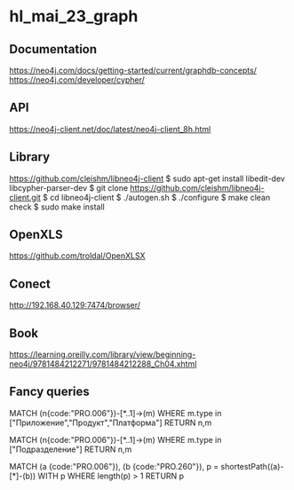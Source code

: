 # hl_mai_23_graph

## Documentation
https://neo4j.com/docs/getting-started/current/graphdb-concepts/
https://neo4j.com/developer/cypher/


## API
https://neo4j-client.net/doc/latest/neo4j-client_8h.html

## Library
https://github.com/cleishm/libneo4j-client
$ sudo apt-get install libedit-dev libcypher-parser-dev
$ git clone https://github.com/cleishm/libneo4j-client.git
$ cd libneo4j-client
$ ./autogen.sh
$ ./configure
$ make clean check
$ sudo make install

## OpenXLS
https://github.com/troldal/OpenXLSX

## Conect
http://192.168.40.129:7474/browser/

## Book
https://learning.oreilly.com/library/view/beginning-neo4j/9781484212271/9781484212288_Ch04.xhtml

## Fancy queries
MATCH (n{code:"PRO.006"})-[*..1]->(m)  WHERE m.type in ["Приложение","Продукт","Платформа"] RETURN n,m 

MATCH (n{code:"PRO.006"})-[*..1]->(m)  WHERE m.type in ["Подразделение"] RETURN n,m 

MATCH (a {code:"PRO.006"}),
      (b {code:"PRO.260"}),
      p = shortestPath((a)-[*]-(b))
WITH p
WHERE length(p) > 1
RETURN p
